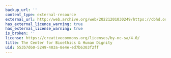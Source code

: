 ```yaml
---
backup_url: ''
content_type: external-resource
external_url: http://web.archive.org/web/20221201030249/https://cbhd.org/category/issues/biotechnology
has_external_licence_warning: true
has_external_license_warning: true
is_broken: ''
license: https://creativecommons.org/licenses/by-nc-sa/4.0/
title: The Center for Bioethics & Human Dignity
uid: 553b7d60-5249-403a-8e4e-ed7b6303f2ff
---
```

